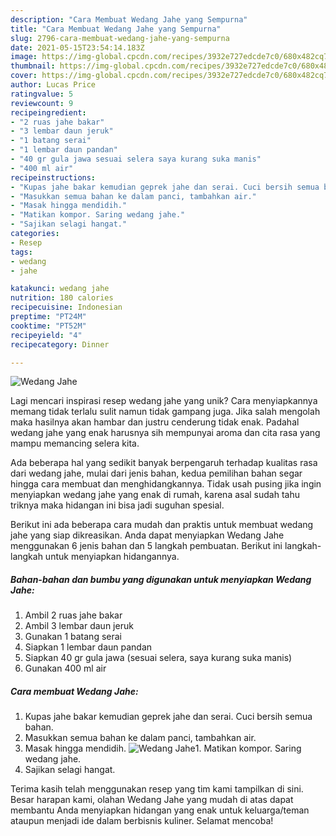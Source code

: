 ```yaml
---
description: "Cara Membuat Wedang Jahe yang Sempurna"
title: "Cara Membuat Wedang Jahe yang Sempurna"
slug: 2796-cara-membuat-wedang-jahe-yang-sempurna
date: 2021-05-15T23:54:14.183Z
image: https://img-global.cpcdn.com/recipes/3932e727edcde7c0/680x482cq70/wedang-jahe-foto-resep-utama.jpg
thumbnail: https://img-global.cpcdn.com/recipes/3932e727edcde7c0/680x482cq70/wedang-jahe-foto-resep-utama.jpg
cover: https://img-global.cpcdn.com/recipes/3932e727edcde7c0/680x482cq70/wedang-jahe-foto-resep-utama.jpg
author: Lucas Price
ratingvalue: 5
reviewcount: 9
recipeingredient:
- "2 ruas jahe bakar"
- "3 lembar daun jeruk"
- "1 batang serai"
- "1 lembar daun pandan"
- "40 gr gula jawa sesuai selera saya kurang suka manis"
- "400 ml air"
recipeinstructions:
- "Kupas jahe bakar kemudian geprek jahe dan serai. Cuci bersih semua bahan."
- "Masukkan semua bahan ke dalam panci, tambahkan air."
- "Masak hingga mendidih."
- "Matikan kompor. Saring wedang jahe."
- "Sajikan selagi hangat."
categories:
- Resep
tags:
- wedang
- jahe

katakunci: wedang jahe 
nutrition: 180 calories
recipecuisine: Indonesian
preptime: "PT24M"
cooktime: "PT52M"
recipeyield: "4"
recipecategory: Dinner

---
```



![Wedang Jahe](https://img-global.cpcdn.com/recipes/3932e727edcde7c0/680x482cq70/wedang-jahe-foto-resep-utama.jpg)

Lagi mencari inspirasi resep wedang jahe yang unik? Cara menyiapkannya memang tidak terlalu sulit namun tidak gampang juga. Jika salah mengolah maka hasilnya akan hambar dan justru cenderung tidak enak. Padahal wedang jahe yang enak harusnya sih mempunyai aroma dan cita rasa yang mampu memancing selera kita.



Ada beberapa hal yang sedikit banyak berpengaruh terhadap kualitas rasa dari wedang jahe, mulai dari jenis bahan, kedua pemilihan bahan segar hingga cara membuat dan menghidangkannya. Tidak usah pusing jika ingin menyiapkan wedang jahe yang enak di rumah, karena asal sudah tahu triknya maka hidangan ini bisa jadi suguhan spesial.


Berikut ini ada beberapa cara mudah dan praktis untuk membuat wedang jahe yang siap dikreasikan. Anda dapat menyiapkan Wedang Jahe menggunakan 6 jenis bahan dan 5 langkah pembuatan. Berikut ini langkah-langkah untuk menyiapkan hidangannya.

<!--inarticleads1-->

##### Bahan-bahan dan bumbu yang digunakan untuk menyiapkan Wedang Jahe:

1. Ambil 2 ruas jahe bakar
1. Ambil 3 lembar daun jeruk
1. Gunakan 1 batang serai
1. Siapkan 1 lembar daun pandan
1. Siapkan 40 gr gula jawa (sesuai selera, saya kurang suka manis)
1. Gunakan 400 ml air




<!--inarticleads2-->

##### Cara membuat Wedang Jahe:

1. Kupas jahe bakar kemudian geprek jahe dan serai. Cuci bersih semua bahan.
1. Masukkan semua bahan ke dalam panci, tambahkan air.
1. Masak hingga mendidih.
<img src="//assets-global.cpcdn.com/assets/icons/button_play-2c75c40dde080a61004c1f40b05d8f140eaff45d7e9e6481dc71c63d2e7c4909.png" alt="Wedang Jahe">1. Matikan kompor. Saring wedang jahe.
1. Sajikan selagi hangat.




Terima kasih telah menggunakan resep yang tim kami tampilkan di sini. Besar harapan kami, olahan Wedang Jahe yang mudah di atas dapat membantu Anda menyiapkan hidangan yang enak untuk keluarga/teman ataupun menjadi ide dalam berbisnis kuliner. Selamat mencoba!
